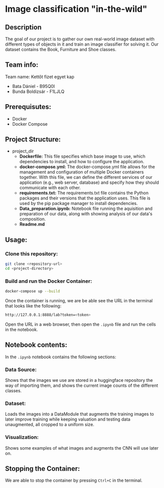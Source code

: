 # Image classification "in-the-wild"
## Description
The goal of our project is to gather our own real-world image dataset with different types of objects in it and train an image classifier for solving it. Our dataset contains the Book, Furniture and Shoe classes.

## Team info:
Team name: Kettőt fizet egyet kap
* Bata Dániel - B95Q0I
* Bunda Boldizsár - F1LJLQ

## Prerequisutes:
* Docker
* Docker Compose

## Project Structure:
* project_dir
    * **Dockerfile:** This file specifies which base image to use, which dependencies to install, and how to configure the application.
    * **docker-compose.yml:** The docker-compose.yml file allows for the management and configuration of multiple Docker containers together. With this file, we can define the different services of our application (e.g., web server, database) and specify how they should communicate with each other.
    * **requirements.txt:** The requirements.txt file contains the Python packages and their versions that the application uses. This file is used by the pip package manager to install dependencies.
    * **Data_preparation.ipynb:** Notebook file running the aquisition and preparation of our data, along with showing analysis of our data's composition.
    * **Readme.md**

## Usage:
### Clone this repository:
```bash
git clone <repository-url>
cd <project-directory>
```

### Build and run the Docker Container:
```bash
docker-compose up --build
```
Once the container is running, we are be able see the URL in the  terminal that looks like the following:

```bash
http://127.0.0.1:8888/lab?token=<token>
```
Open the URL in a web browser, then open the `.ipynb` file and run the cells in the notebook.

## Notebook contents:
In the `.ipynb` notebook contains the following sections:
### Data Source:
Shows that the images we use are stored in a huggingface repository the way of importing them, and shows the current image counts of the different classes.
### Dataset:
Loads the images into a DataModule that augments the training images to later improve training while keeping valuation and testing data unaugmented, all cropped to a uniform size.
### Visualization:
Shows some examples of what images and augments the CNN will use later on.

## Stopping the Container:
We are able to stop the container by pressing `Ctrl+C` in the terminal.
